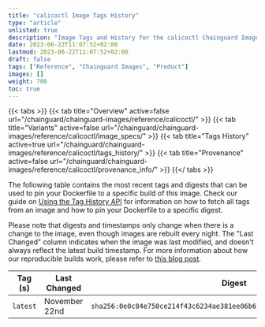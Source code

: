```yaml
---
title: "calicoctl Image Tags History"
type: "article"
unlisted: true
description: "Image Tags and History for the calicoctl Chainguard Image"
date: 2023-06-22T11:07:52+02:00
lastmod: 2023-06-22T11:07:52+02:00
draft: false
tags: ["Reference", "Chainguard Images", "Product"]
images: []
weight: 700
toc: true
---
```


{{< tabs >}}
{{< tab title="Overview" active=false url="/chainguard/chainguard-images/reference/calicoctl/" >}}
{{< tab title="Variants" active=false url="/chainguard/chainguard-images/reference/calicoctl/image_specs/" >}}
{{< tab title="Tags History" active=true url="/chainguard/chainguard-images/reference/calicoctl/tags_history/" >}}
{{< tab title="Provenance" active=false url="/chainguard/chainguard-images/reference/calicoctl/provenance_info/" >}}
{{</ tabs >}}

The following table contains the most recent tags and digests that can be used to pin your Dockerfile to a specific build of this image. Check our guide on [Using the Tag History API](/chainguard/chainguard-images/using-the-tag-history-api/) for information on how to fetch all tags from an image and how to pin your Dockerfile to a specific digest.

Please note that digests and timestamps only change when there is a change to the image, even though images are rebuilt every night. The "Last Changed" column indicates when the image was last modified, and doesn't always reflect the latest build timestamp. For more information about how our reproducible builds work, please refer to [this blog post](https://www.chainguard.dev/unchained/reproducing-chainguards-reproducible-image-builds).

| Tag (s)   | Last Changed  | Digest                                                                    |
|-----------|---------------|---------------------------------------------------------------------------|
|  `latest` | November 22nd | `sha256:0e0c84e750ce214f43c6234ae381ee06b638d4a78fe2f53cdf44ad39b142b3d5` |

